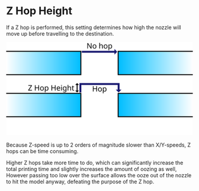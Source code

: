 Z Hop Height
====
If a Z hop is performed, this setting determines how high the nozzle will move up before travelling to the destination.

![A Z hop being performed with a certain height](../images/retraction_hop_enabled.svg)

Because Z-speed is up to 2 orders of magnitude slower than X/Y-speeds, Z hops can be time consuming.

Higher Z hops take more time to do, which can significantly increase the total printing time and slightly increases the amount of oozing as well,
However passing too low over the surface allows the ooze out of the nozzle to hit the model anyway, defeating the purpose of the Z hop.
